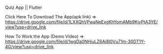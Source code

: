   Quiz App   ||  Flutter


Click Here To Download The App(apk link) => https://drive.google.com/file/d/1LXXQhVPwaNeExgKhYomAMb9KjvPtA3YE/view?usp=drive_link

How To Work the App (Demo Video) => https://drive.google.com/file/d/1wgDa0NHiuLZ6Ai8I0Vu71m-30DT1Y-4G/view?usp=drive_link
